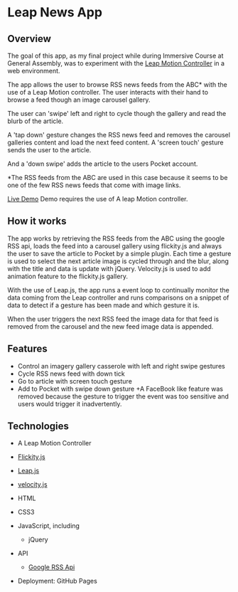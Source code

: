 # Leap News App

## Overview

The goal of this app, as my final project while during Immersive Course at General Assembly, was to experiment with the [Leap Motion Controller](https://www.leapmotion.com/) in a web environment. 

The app allows the user to browse RSS news feeds from the ABC* with the use of a Leap Motion controller. The user interacts with their hand to browse a feed though an image carousel gallery. 

The user can 'swipe' left and right to cycle though the gallery and read the blurb of the article. 

A 'tap down' gesture changes the RSS news feed and removes the carousel galleries content and load the next feed content. A 'screen touch' gesture sends the user to the article. 

And a 'down swipe' adds the article to the users Pocket account.

*The RSS feeds from the ABC are used in this case because it seems to be one of the few RSS news feeds that come with image links.

[Live Demo](http://fyrdmen.github.io/leap_app/)
Demo requires the use of A leap Motion controller.

## How it works

The app works by retrieving the RSS feeds from the ABC using the google RSS api, loads the feed into a carousel gallery using flickity.js and always the user to save the article to Pocket by a simple plugin. Each time a gesture is used to select the next article image is cycled through and the blur, along with the title and data is  update with jQuery. Velocity.js is used to add animation feature to the flickity.js gallery.

With the use of Leap.js, the app runs a event loop to continually monitor the data coming from the Leap controller and runs comparisons on a snippet of data to detect if a gesture has been made and which gesture it is.

When the user triggers the next RSS feed the image data for that feed is removed from the carousel and the new feed image data is appended.

## Features

+ Control an imagery gallery casserole with left and right swipe gestures
+ Cycle RSS news feed with down tick
+ Go to article with screen touch gesture
+ Add to Pocket with swipe down gesture
+A FaceBook like feature was removed because the gesture to trigger the event was too sensitive and users would trigger it inadvertently.

## Technologies

+ A Leap Motion Controller
+ [Flickity.js](http://flickity.metafizzy.co/)
+ [Leap.js](https://github.com/leapmotion/leapjs)
+ [velocity.js](http://julian.com/research/velocity/)
+ HTML
+ CSS3
+ JavaScript, including
  - jQuery

+ API
  - [Google RSS Api](https://developers.google.com/feed/?hl=en)

+ Deployment: GitHub Pages

